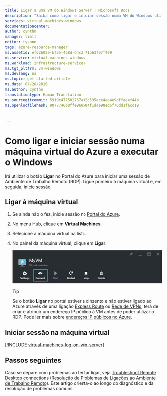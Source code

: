 ```yaml
---
title: Ligar a uma VM do Windows Server | Microsoft Docs
description: "Saiba como ligar e iniciar sessão numa VM do Windows utilizando o Portal do Azure e o modelo de implementação Resource Manager."
services: virtual-machines-windows
documentationcenter: 
author: cynthn
manager: timlt
editor: tysonn
tags: azure-resource-manager
ms.assetid: ef62b02e-bf35-468d-b4c3-71b63fe7f409
ms.service: virtual-machines-windows
ms.workload: infrastructure-services
ms.tgt_pltfrm: vm-windows
ms.devlang: na
ms.topic: get-started-article
ms.date: 07/28/2016
ms.author: cynthn
translationtype: Human Translation
ms.sourcegitcommit: 5919c477502767a32c535ace4ae4e9dffae4f44b
ms.openlocfilehash: 9077746d8ffe968504f1dde90ed5f76dd1facc19


---
```

# <a name="how-to-connect-and-log-on-to-an-azure-virtual-machine-running-windows"></a>Como ligar e iniciar sessão numa máquina virtual do Azure a executar o Windows
Irá utilizar o botão **Ligar** no Portal do Azure para iniciar uma sessão de Ambiente de Trabalho Remoto (RDP). Ligue primeiro à máquina virtual e, em seguida, inicie sessão.

## <a name="connect-to-the-virtual-machine"></a>Ligar à máquina virtual
1. Se ainda não o fez, inicie sessão no [Portal do Azure](https://portal.azure.com/).
2. No menu Hub, clique em **Virtual Machines**.
3. Selecione a máquina virtual na lista.
4. No painel da máquina virtual, clique em **Ligar**.
   
    ![Captura de ecrã do Portal do Azure que mostra como ligar à VM.](./media/virtual-machines-windows-connect-logon/connect.png)
   
   > [!TIP]
   > Se o botão **Ligar** no portal estiver a cinzento e não estiver ligado ao Azure através de uma ligação [Express Route](../expressroute/expressroute-introduction.md) ou [Rede de VPNs](../vpn-gateway/vpn-gateway-howto-site-to-site-resource-manager-portal.md), terá de criar e atribuir um endereço IP público à VM antes de poder utilizar o RDP. Pode ler mais sobre [endereços IP públicos no Azure](../virtual-network/virtual-network-ip-addresses-overview-arm.md).
   > 
   > 

## <a name="log-on-to-the-virtual-machine"></a>Iniciar sessão na máquina virtual
[!INCLUDE [virtual-machines-log-on-win-server](../../includes/virtual-machines-log-on-win-server.md)]

## <a name="next-steps"></a>Passos seguintes
Caso se depare com problemas ao tentar ligar, veja [Troubleshoot Remote Desktop connections (Resolução de Problemas de Ligações ao Ambiente de Trabalho Remoto)](virtual-machines-windows-troubleshoot-rdp-connection.md?toc=%2fazure%2fvirtual-machines%2fwindows%2ftoc.json). Este artigo orienta-o ao longo do diagnóstico e da resolução de problemas comuns.




<!--HONumber=Nov16_HO2-->


